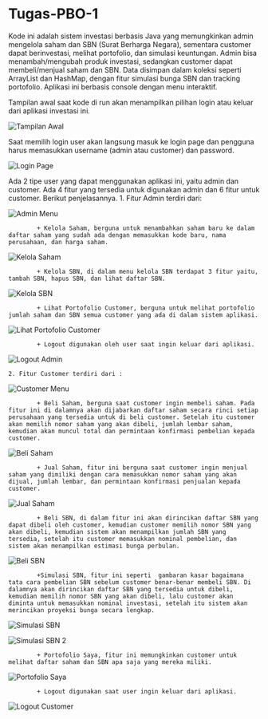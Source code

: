 # Tugas-PBO-1

Kode ini adalah sistem investasi berbasis Java yang memungkinkan admin mengelola saham dan SBN (Surat Berharga Negara), sementara customer dapat berinvestasi, melihat portofolio, dan simulasi keuntungan. Admin bisa menambah/mengubah produk investasi, sedangkan customer dapat membeli/menjual saham dan SBN. Data disimpan dalam koleksi seperti ArrayList dan HashMap, dengan fitur simulasi bunga SBN dan tracking portofolio. Aplikasi ini berbasis console dengan menu interaktif.

Tampilan awal saat kode di run akan menampilkan pilihan login atau keluar dari aplikasi investasi ini. 

![Tampilan Awal](https://raw.githubusercontent.com/titi291123/Tugas-PBO-1/main/assets/images/page_awal.png)

Saat memilih login user akan langsung masuk ke login page dan pengguna harus memasukkan username (admin atau customer) dan password.

![Login Page](https://raw.githubusercontent.com/titi291123/Tugas-PBO-1/main/assets/images/login_page.png)


Ada 2 tipe user yang dapat menggunakan aplikasi ini, yaitu admin dan customer. Ada 4 fitur yang tersedia untuk digunakan admin dan 6 fitur untuk customer. Berikut penjelasannya.
    1. Fitur Admin terdiri dari:

![Admin Menu](https://raw.githubusercontent.com/titi291123/Tugas-PBO-1/main/assets/images/Admin_Menu.png)
    
            + Kelola Saham, berguna untuk menambahkan saham baru ke dalam daftar saham yang sudah ada dengan memasukkan kode baru, nama perusahaan, dan harga saham.

![Kelola Saham](https://raw.githubusercontent.com/titi291123/Tugas-PBO-1/main/assets/images/Kelola_Saham.png)
            
            + Kelola SBN, di dalam menu kelola SBN terdapat 3 fitur yaitu, tambah SBN, hapus SBN, dan lihat daftar SBN.

![Kelola SBN](https://raw.githubusercontent.com/titi291123/Tugas-PBO-1/main/assets/images/Kelola_SBN.png)
            
            + Lihat Portofolio Customer, berguna untuk melihat portofolio jumlah saham dan SBN semua customer yang ada di dalam sistem aplikasi.

![Lihat Portofolio Customer](https://raw.githubusercontent.com/titi291123/Tugas-PBO-1/main/assets/images/Lihat_Portofolio_Customer.png)
            
            + Logout digunakan oleh user saat ingin keluar dari aplikasi.

![Logout Admin](https://raw.githubusercontent.com/titi291123/Tugas-PBO-1/main/assets/images/Logout_Admin.png)
            

    2. Fitur Customer terdiri dari :

![Customer Menu](https://raw.githubusercontent.com/titi291123/Tugas-PBO-1/main/assets/images/Customer_Menu.png)
    
            + Beli Saham, berguna saat customer ingin membeli saham. Pada fitur ini di dalamnya akan dijabarkan daftar saham secara rinci setiap perusahaan yang tersedia untuk di beli customer. Setelah itu customer akan memilih nomor saham yang akan dibeli, jumlah lembar saham, kemudian akan muncul total dan permintaan konfirmasi pembelian kepada customer.

![Beli Saham](https://raw.githubusercontent.com/titi291123/Tugas-PBO-1/main/assets/images/Beli_Saham.png)
            
            + Jual Saham, fitur ini berguna saat customer ingin menjual saham yang dimiliki dengan cara memasukkan nomor saham yang akan dijual, jumlah lembar, dan permintaan konfirmasi penjualan kepada customer.

![Jual Saham](https://raw.githubusercontent.com/titi291123/Tugas-PBO-1/main/assets/images/Jual_Saham.png)
            
            + Beli SBN, di dalam fitur ini akan dirincikan daftar SBN yang dapat dibeli oleh customer, kemudian customer memilih nomor SBN yang akan dibeli, kemudian sistem akan menampilkan jumlah SBN yang tersedia, setelah itu customer memasukkan nominal pembelian, dan sistem akan menampilkan estimasi bunga perbulan.

![Beli SBN](https://raw.githubusercontent.com/titi291123/Tugas-PBO-1/main/assets/images/Beli_SBN.png)
            
            +Simulasi SBN, fitur ini seperti  gambaran kasar bagaimana tata cara pembelian SBN sebelum customer benar-benar membeli SBN. Di dalamnya akan dirincikan daftar SBN yang tersedia untuk dibeli, kemudian memilih nomor SBN yang akan dibeli, lalu customer akan diminta untuk memasukkan nominal investasi, setelah itu sistem akan merincikan proyeksi bunga secara lengkap.

![Simulasi SBN](https://raw.githubusercontent.com/titi291123/Tugas-PBO-1/main/assets/images/Simulasi_SBN_1.png)

![Simulasi SBN 2](https://raw.githubusercontent.com/titi291123/Tugas-PBO-1/main/assets/images/Simulasi_SBN_2.png)

            
            + Portofolio Saya, fitur ini memungkinkan customer untuk melihat daftar saham dan SBN apa saja yang mereka miliki.

![Portofolio Saya](https://raw.githubusercontent.com/titi291123/Tugas-PBO-1/main/assets/images/Portofolio_Saya.png)

            + Logout digunakan saat user ingin keluar dari aplikasi.

![Logout Customer](https://raw.githubusercontent.com/titi291123/Tugas-PBO-1/main/assets/images/Logout_Customer.png)
